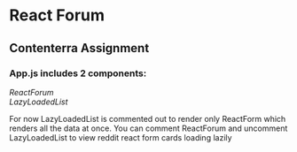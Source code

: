 # React Forum 

## Contenterra Assignment

### App.js includes 2 components: <br/>
*ReactForum* <br/>
*LazyLoadedList*

For now LazyLoadedList is commented out to render only ReactForm which renders all the data at once.
You can comment ReactForum and uncomment LazyLoadedList to view reddit react form cards loading lazily
